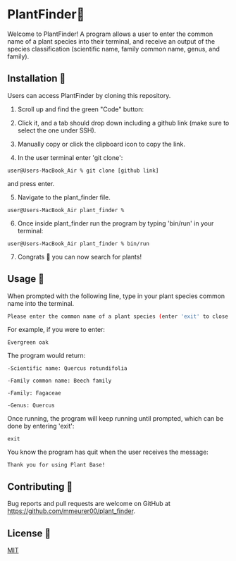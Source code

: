 # PlantFinder🌱

Welcome to PlantFinder! A program allows a user to enter the common name of a plant species into their terminal, and receive an output of the species classification (scientific name, family common name, genus, and family). 

## Installation 🌳
Users can access PlantFinder by cloning this repository. 

1. Scroll up and find the green "Code" button:

2. Click it, and a tab should drop down including a github link (make sure to select the one under SSH).

3. Manually copy or click the clipboard icon to copy the link.

4. In the user terminal enter 'git clone':
```
user@Users-MacBook_Air % git clone [github link]
```
and press enter.

5. Navigate to the plant_finder file. 
```
user@Users-MacBook_Air plant_finder % 
```
6. Once inside plant_finder run the program by typing 'bin/run' in your terminal:
```
user@Users-MacBook_Air plant_finder % bin/run
```
7. Congrats 🎉  you can now search for plants!
## Usage 🌲
When prompted with the following line, type in your plant species common name into the terminal.
```bash
Please enter the common name of a plant species (enter 'exit' to close program):
```
For example, if you were to enter:
```
Evergreen oak
```
The program would return:
```
-Scientific name: Quercus rotundifolia 

-Family common name: Beech family 

-Family: Fagaceae

-Genus: Quercus 
```
Once running, the program will keep running until prompted, which can be done by entering 'exit':
```
exit
```
You know the program has quit when the user receives the message:
```
Thank you for using Plant Base!
```

## Contributing 🌿

Bug reports and pull requests are welcome on GitHub at https://github.com/mmeurer00/plant_finder.

## License 🌵

[MIT](https://github.com/mmeurer00/plant_finder/blob/main/LICENSE)
 